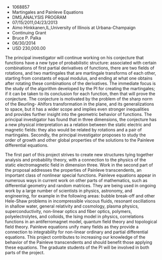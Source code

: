 
* 1068857
* Martingales and Painleve Equations
* DMS,ANALYSIS PROGRAM
* 07/15/2011,04/23/2013
* Aimo Hinkkanen,IL,University of Illinois at Urbana-Champaign
* Continuing Grant
* Bruce P. Palka
* 06/30/2014
* USD 230,000.00

The principal investigator will continue working on his conjecture that
functions have a new type of probabilistic structure: associated with certain
combinations of first partial derivatives of functions, there are two fields of
rotations, and two martingales that are martingale transforms of each other,
starting from constants of equal modulus, and ending at what one obtains after
rotating these combinations of the derivatives. The immediate focus is the study
of the algorithm developed by the PI for creating the martingales; if it can be
taken to its conclusion for each function, then that will prove the conjecture.
The conjecture is motivated by the problem of the sharp norm of the Beurling-
Ahlfors transformation in the plane, and its generalizations to space, but it
has a wider scope and implies even stronger inequalities and provides further
insight into the geometric behavior of functions. The principal investigator has
found that in three dimensions, the conjecture has a new physical interpretation
as a relation between the static electric and magnetic fields: they also would
be related by rotations and a pair of martingales. Secondly, the principal
investigator proposes to study the order of growth and other global properties
of the solutions to the Painleve differential equations.

The first part of this project strives to create new structures tying together
analysis and probability theory, with a connection to the physics of the static
electromagnetic field in dimension three. Work in the second part of the
proposal addresses the properties of Painleve transcendents, an important class
of nonlinear special functions. Painleve equations appear in numerous ways in
current work on other parts of mathematics, such as differential geometry and
random matrices. They are being used in ongoing work by a large number of
scientists in physics, astronomy, and engineering, for example in the following
areas: bubble break-off and other Hele-Shaw problems in incompressible viscous
fluids, resonant oscillations in shallow water, general relativity and
cosmology, plasma physics, superconductivity, non-linear optics and fiber
optics, polymers, polyelectrolytes, and colloids, the Ising model in physics,
correlations functions in an antiferromagnet model, quantum field theory and
topological field theory. Painleve equations unify many fields as they provide a
connection to integrability for non-linear ordinary and partial differential
equations. This project contributes to increasing our knowledge of the behavior
of the Painleve transcendents and should benefit those applying these equations.
The graduate students of the PI will be involved in both parts of the project.
